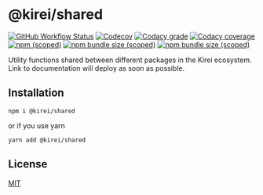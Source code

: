 @kirei/shared
==========================

[![GitHub Workflow Status](https://img.shields.io/github/workflow/status/ifaxity/kirei/Test%20and%20Deploy?style=for-the-badge&logo=github)](https://github.com/iFaxity/kirei/actions)
[![Codecov](https://img.shields.io/codecov/c/github/ifaxity/kirei?style=for-the-badge&logo=codecov)](https://codecov.io/gh/iFaxity/kirei)
[![Codacy grade](https://img.shields.io/codacy/grade/dbdf69a34ba64733ace9d8aa204248ab?style=for-the-badge&logo=codacy)](https://app.codacy.com/manual/iFaxity/kirei/dashboard)
[![Codacy coverage](https://img.shields.io/codacy/coverage/dbdf69a34ba64733ace9d8aa204248ab?style=for-the-badge&logo=codacy)](https://app.codacy.com/manual/iFaxity/kirei/dashboard)
[![npm (scoped)](https://img.shields.io/npm/v/@kirei/shared?style=for-the-badge&logo=npm)](https://npmjs.org/package/@kirei/shared)
[![npm bundle size (scoped)](https://img.shields.io/bundlephobia/min/@kirei/shared?label=Bundle%20size&style=for-the-badge)](https://npmjs.org/package/@kirei/shared)
[![npm bundle size (scoped)](https://img.shields.io/bundlephobia/minzip/@kirei/shared?label=Bundle%20size%20%28gzip%29&style=for-the-badge)](https://npmjs.org/package/@kirei/shared)

Utility functions shared between different packages in the Kirei ecosystem. Link to documentation will deploy as soon as possible.

Installation
--------------------------
`npm i @kirei/shared`

or if you use yarn

`yarn add @kirei/shared`

License
--------------------------

[MIT](./LICENSE)
